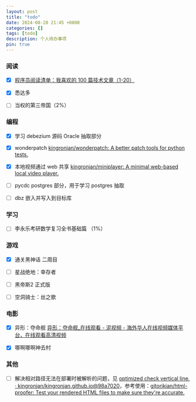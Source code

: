 ```yaml
---
layout: post
title: "todo"
date: 2024-08-28 21:45 +0800
categories: []
tags: [todo]
description: 个人待办事项
pin: true
---
```




### 阅读

- [x] [程序员阅读清单：我喜欢的 100 篇技术文章（1-20）](https://mp.weixin.qq.com/s/9I5HNB6WJWouhblcMOsR_g)
- [x] 悉达多
- [ ] 当权的第三帝国（2%）



### 编程

- [x] 学习 debezium 源码 Oracle 抽取部分 
- [x] wonderpatch [kingronjan/wonderpatch: A better patch tools for python tests.](https://github.com/kingronjan/wonderpatch)
- [x] 本地视频通过 web 共享 [kingronjan/miniplayer: A minimal web-based local video player.](https://github.com/kingronjan/miniplayer)
- [ ] pycdc postgres 部分，用于学习 postgres 抽取
- [ ] dbz 嵌入并写入到目标库



### 学习

- [ ] 李永乐考研数学复习全书基础篇 （1%）



### 游戏

- [x] 通关黑神话  二周目
- [ ] 星战绝地：幸存者
- [ ] 黑帝斯2 正式版
- [ ] 空洞骑士：丝之歌



### 电影

- [x] 异形：夺命舰 [异形：夺命舰_在线观看 - 泥视频 - 海外华人在线视频媒体平台，在线观看高清视频](https://www.nivod.cc/vodplay/202495282/v)
- [x] 哪啊哪啊神去村



### 其他

- [ ] 解决相对路径无法在部署时被解析的问题，见 [optimized check vertical line. · kingronjan/kingronjan.github.io@98a7020](https://github.com/kingronjan/kingronjan.github.io/actions/runs/10809298067/job/29984099791)，参考使用：[gjtorikian/html-proofer: Test your rendered HTML files to make sure they're accurate.](https://github.com/gjtorikian/html-proofer#using-with-jekyll)





